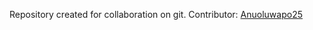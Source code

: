 Repository created for collaboration on git.
Contributor: [Anuoluwapo25](https://github.com/Anuoluwapo25)
